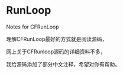 # RunLoop
Notes for CFRunLoop

理解CFRunLoop最好的方式就是阅读源码，

网上关于CFRunloop源码的详细资料不多，

我给源码添加了部分中文注释，希望对你有帮助。
